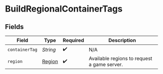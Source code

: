 # BuildRegionalContainerTags


## Fields

| Field                                       | Type                                        | Required                                    | Description                                 |
| ------------------------------------------- | ------------------------------------------- | ------------------------------------------- | ------------------------------------------- |
| `containerTag`                              | *String*                                    | :heavy_check_mark:                          | N/A                                         |
| `region`                                    | [Region](../../models/shared/Region.md)     | :heavy_check_mark:                          | Available regions to request a game server. |